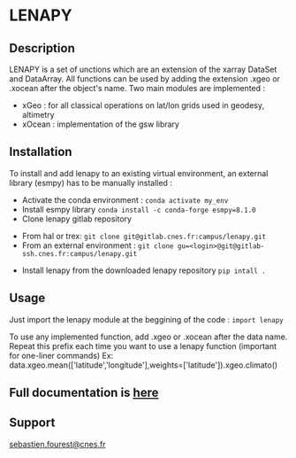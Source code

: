 # LENAPY

## Description
LENAPY is a set of unctions which are an extension of the xarray DataSet and DataArray. All functions can be used by adding the extension .xgeo or .xocean after the object's name. Two main modules are implemented :
 * xGeo : for all classical operations on lat/lon grids used in geodesy, altimetry
 * xOcean : implementation of the gsw library


## Installation
To install and add lenapy to an existing virtual environment, an external library (esmpy) has to be manually installed :
 * Activate the conda environment :
 ``conda activate my_env``
 * Install esmpy library
 ``conda install -c conda-forge esmpy=8.1.0``
 * Clone lenapy gitlab repository
  - From hal or trex:
 ``git clone git@gitlab.cnes.fr:campus/lenapy.git``
  - From an external environment :
 ``git clone gu=<login>@git@gitlab-ssh.cnes.fr:campus/lenapy.git``
 * Install lenapy from the downloaded lenapy repository
 ``pip intall .``
 
## Usage
Just import the lenapy module at the beggining of the code :
``
import lenapy
``

To use any implemented function, add .xgeo or .xocean after the data name. Repeat this prefix each time you want to use a lenapy function (important for one-liner commands)
Ex:
data.xgeo.mean(['latitude','longitude'],weights=['latitude']).xgeo.climato()

## Full documentation is [here](doc/index.html)


## Support
sebastien.fourest@cnes.fr

